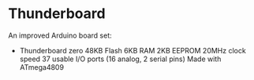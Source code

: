 # Thunderboard
An improved Arduino board set:

- Thunderboard zero
  48KB Flash
  6KB RAM
  2KB EEPROM
  20MHz clock speed
  37 usable I/O ports (16 analog, 2 serial pins)
  Made with ATmega4809
